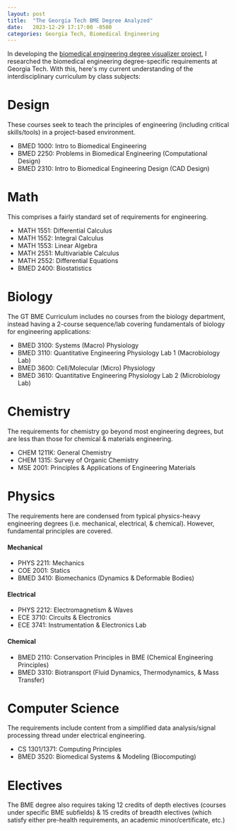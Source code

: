 ```yaml
---
layout: post
title:  "The Georgia Tech BME Degree Analyzed"
date:   2023-12-29 17:17:00 -0500
categories: Georgia Tech, Biomedical Engineering
---
```


In developing the [biomedical engineering degree visualizer project](https://gt-bmed-degree-visualizer.onrender.com/), I researched the biomedical engineering degree-specific requirements at Georgia Tech. With this, here's my current understanding of the interdisciplinary curriculum by class subjects:

# Design

These courses seek to teach the principles of engineering (including critical skills/tools) in a project-based environment.
- BMED 1000: Intro to Biomedical Engineering
- BMED 2250: Problems in Biomedical Engineering (Computational Design)
- BMED 2310: Intro to Biomedical Engineering Design (CAD Design)

# Math

This comprises a fairly standard set of requirements for engineering.
- MATH 1551: Differential Calculus
- MATH 1552: Integral Calculus
- MATH 1553: Linear Algebra
- MATH 2551: Multivariable Calculus
- MATH 2552: Differential Equations
- BMED 2400: Biostatistics

# Biology

The GT BME Curriculum includes no courses from the biology department, instead having a 2-course sequence/lab covering fundamentals of biology for engineering applications:
- BMED 3100: Systems (Macro) Physiology
- BMED 3110: Quantitative Engineering Physiology Lab 1 (Macrobiology Lab)
- BMED 3600: Cell/Molecular (Micro) Physiology
- BMED 3610: Quantitative Engineering Physiology Lab 2 (Microbiology Lab)

# Chemistry

The requirements for chemistry go beyond most engineering degrees, but are less than those for chemical & materials engineering.
- CHEM 1211K: General Chemistry
- CHEM 1315: Survey of Organic Chemistry
- MSE 2001: Principles & Applications of Engineering Materials

# Physics

The requirements here are condensed from typical physics-heavy engineering degrees (i.e. mechanical, electrical, & chemical). However, fundamental principles are covered.

#### Mechanical
- PHYS 2211: Mechanics
- COE 2001: Statics
- BMED 3410: Biomechanics (Dynamics & Deformable Bodies)

#### Electrical
- PHYS 2212: Electromagnetism & Waves
- ECE 3710: Circuits & Electronics
- ECE 3741: Instrumentation & Electronics Lab


#### Chemical
- BMED 2110: Conservation Principles in BME (Chemical Engineering Principles)
- BMED 3310: Biotransport (Fluid Dynamics, Thermodynamics, & Mass Transfer)

# Computer Science

The requirements include content from a simplified data analysis/signal processing thread under electrical engineering.
- CS 1301/1371: Computing Principles
- BMED 3520: Biomedical Systems & Modeling (Biocomputing)

# Electives
The BME degree also requires taking 12 credits of depth electives (courses under specific BME subfields) & 15 credits of breadth electives (which satisfy either pre-health requirements, an academic minor/certificate, etc.)